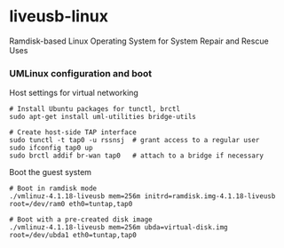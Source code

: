 # liveusb-linux
Ramdisk-based Linux Operating System for System Repair and Rescue Uses

### UMLinux configuration and boot

Host settings for virtual networking

    # Install Ubuntu packages for tunctl, brctl
    sudo apt-get install uml-utilities bridge-utils
    
    # Create host-side TAP interface
    sudo tunctl -t tap0 -u rssnsj  # grant access to a regular user
    sudo ifconfig tap0 up
    sudo brctl addif br-wan tap0   # attach to a bridge if necessary

Boot the guest system

    # Boot in ramdisk mode
    ./vmlinuz-4.1.18-liveusb mem=256m initrd=ramdisk.img-4.1.18-liveusb root=/dev/ram0 eth0=tuntap,tap0

    # Boot with a pre-created disk image
    ./vmlinuz-4.1.18-liveusb mem=256m ubda=virtual-disk.img root=/dev/ubda1 eth0=tuntap,tap0
